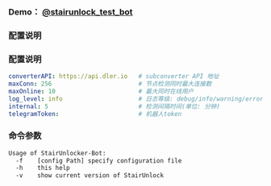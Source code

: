 ### Demo： [@stairunlock_test_bot](https://t.me/stairunlock_test_bot)

### 配置说明

### 配置说明
````yaml
converterAPI: https://api.dler.io   # subconverter API 地址
maxConn: 256                        # 节点检测同时最大连接数  
maxOnline: 10                       # 最大同时在线用户 
log_level: info                     # 日志等级: debug/info/warning/error/silent
internal: 5                         # 检测间隔时间(单位: 分钟)
telegramToken:                      # 机器人token 
````

### 命令参数

````bash
Usage of StairUnlocker-Bot:
  -f	[config Path] specify configuration file
  -h	this help
  -v	show current version of StairUnlock
````